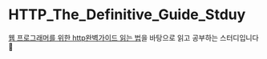 # HTTP_The_Definitive_Guide_Stduy

[웹 프로그래머를 위한 http완벽가이드 읽는 법](https://blog.npcode.com/2015/06/07/웹-프로그래머를-위한-http-완벽-가이드-읽는-법/)을 바탕으로 읽고 공부하는 스터디입니다📘
